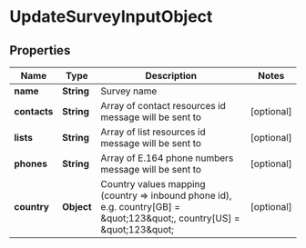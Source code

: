 
# UpdateSurveyInputObject

## Properties
Name | Type | Description | Notes
------------ | ------------- | ------------- | -------------
**name** | **String** | Survey name | 
**contacts** | **String** | Array of contact resources id message will be sent to |  [optional]
**lists** | **String** | Array of list resources id message will be sent to |  [optional]
**phones** | **String** | Array of E.164 phone numbers message will be sent to |  [optional]
**country** | **Object** | Country values mapping (country &#x3D;&gt; inbound phone id), e.g. country[GB] &#x3D; \&quot;123\&quot;, country[US] &#x3D; \&quot;123\&quot; |  [optional]



